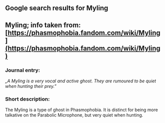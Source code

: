 ## Google search results for Myling
## Myling; info taken from: [https://phasmophobia.fandom.com/wiki/Myling](https://phasmophobia.fandom.com/wiki/Myling)
### Journal entry:
*„A Myling is a very vocal and active ghost. They are rumoured to be quiet when hunting their prey.”*

### Short description:
The Myling is a type of ghost in Phasmophobia. It is distinct for being more talkative on the Parabolic Microphone, but very quiet when hunting.